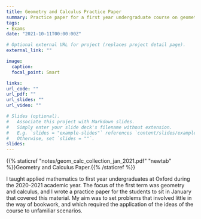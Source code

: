 ```yaml
---
title: Geometry and Calculus Practice Paper
summary: Practice paper for a first year undergraduate course on geometry and calculus.
tags:
- Exams
date: "2021-10-11T00:00:00Z"

# Optional external URL for project (replaces project detail page).
external_link: ""

image:
  caption:
  focal_point: Smart

links:
url_code: ""
url_pdf: ""
url_slides: ""
url_video: ""

# Slides (optional).
#   Associate this project with Markdown slides.
#   Simply enter your slide deck's filename without extension.
#   E.g. `slides = "example-slides"` references `content/slides/example-slides.md`.
#   Otherwise, set `slides = ""`.
slides:
---
```


{{% staticref "notes/geom_calc_collection_jan_2021.pdf" "newtab" %}}Geometry and Calculus Paper.{{% /staticref %}}

I taught applied mathematics to first year undergraduates at Oxford during the 2020-2021 academic year. The focus of the first term was geometry and calculus, and I wrote a practice paper for the students to sit in January that covered this material. My aim was to set problems that involved little in the way of bookwork, and which required the application of the ideas of the course to unfamiliar scenarios.
